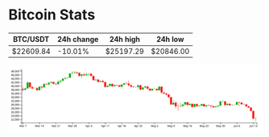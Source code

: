 # Bitcoin Stats

BTC/USDT|24h change|24h high|24h low|
|---|---|---|---|
|$22609.84|-10.01%|$25197.29|$20846.00|

<img src="./chart.svg">
